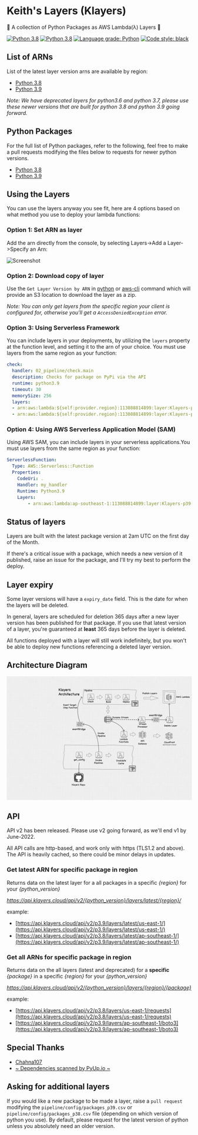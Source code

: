 # Keith's Layers (Klayers)

🐍 A collection of Python Packages as AWS Lambda(λ) Layers 🐍

[![Python 3.8](https://img.shields.io/badge/python-3.8-green.svg)](https://www.python.org/downloads/release/python-380/) [![Python 3.8](https://img.shields.io/badge/python-3.9-green.svg)](https://www.python.org/downloads/release/python-390/) [![Language grade: Python](https://img.shields.io/lgtm/grade/python/g/keithrozario/Klayers.svg?logo=lgtm&logoWidth=18)](https://lgtm.com/projects/g/keithrozario/Klayers/context:python) [![Code style: black](https://img.shields.io/badge/code%20style-black-000000.svg)](https://github.com/psf/black) 

## List of ARNs

List of the latest layer version arns are available by region:

* [Python 3.8](deployments/python3.8)
* [Python 3.9](deployments/python3.9)

*Note: We have deprecated layers for python3.6 and python 3.7, please use these newer versions that are built for python 3.8 and python 3.9 going forward.*

## Python Packages

For the full list of Python packages, refer to the following, feel free to make a pull requests modifying the files below to requests for newer python versions.

* [Python 3.8](pipeline/config/packages_p38.csv)
* [Python 3.9](pipeline/config/packages_p39.csv)

## Using the Layers

You can use the layers anyway you see fit, here are 4 options based on what method you use to deploy your lambda functions:

### Option 1: Set ARN as layer

Add the arn directly from the console, by selecting Layers->Add a Layer->Specify an Arn:

![Screenshot](documentation/add_arn.png)

### Option 2: Download copy of layer

Use the `Get Layer Version by ARN` in [python](https://boto3.amazonaws.com/v1/documentation/api/latest/reference/services/lambda.html#Lambda.Client.get_layer_version_by_arn) or [aws-cli](https://docs.aws.amazon.com/cli/latest/reference/lambda/get-layer-version-by-arn.html) command which will provide an S3 location to download the layer as a zip.

*Note: You can only get layers from the specific region your client is configured for, otherwise you'll get a `AccessDeniedException` error.*

### Option 3: Using Serverless Framework

You can include layers in your deployments, by utilizing the `layers` property at the function level, and setting it to the arn of your choice. You must use layers from the same region as your function:

```yaml
check:
  handler: 02_pipeline/check.main
  description: Checks for package on PyPi via the API
  runtime: python3.9
  timeout: 30
  memorySize: 256
  layers:
  - arn:aws:lambda:${self:provider.region}:113088814899:layer:Klayers-python37-packaging:1
  - arn:aws:lambda:${self:provider.region}:113088814899:layer:Klayers-python38-aws-lambda-powertools:23
```

### Option 4: Using AWS Serverless Application Model (SAM)

Using AWS SAM, you can include layers in your serverless applications.You must use layers from the same region as your function:

```yaml
ServerlessFunction:
  Type: AWS::Serverless::Function
  Properties:
    CodeUri: .
    Handler: my_handler
    Runtime: Python3.9
    Layers:
        - arn:aws:lambda:ap-southeast-1:113088814899:layer:Klayers-p39-packaging:1
```

## Status of layers

Layers are built with the latest package version at 2am UTC on the first day of the Month.

If there's a critical issue with a package, which needs a new version of it published, raise an issue for the package, and I'll try my best to perform the deploy.

## Layer expiry

Some layer versions will have a `expiry_date` field. This is the date for when the layers will be deleted.

In general, layers are scheduled for deletion 365 days after a new layer version has been published for that package. If you use that latest version of a layer, you're guaranteed at **least** 365 days before the layer is deleted.

All functions deployed with a layer will still work indefinitely, but you won't be able to deploy new functions referencing a deleted layer version.

## Architecture Diagram

![Screenshot](documentation/Klayers-Architecture.png)

## API

API v2 has been released. Please use v2 going forward, as we'll end v1 by June-2022.

All API calls are http-based, and work only with https (TLS1.2 and above). The API is heavily cached, so there could be minor delays in updates.

### Get latest ARN for specific package in region

Returns data on the latest layer for a all packages in a specific *{region}* for your *{python_version}*

*https://api.klayers.cloud/api/v2/{python_version}/layers/latest/{region}/*

example:

* [https://api.klayers.cloud/api/v2/p3.9/layers/latest/us-east-1/](https://api.klayers.cloud/api/v2/p3.9/layers/latest/us-east-1/)
* [https://api.klayers.cloud/api/v2/p3.8/layers/latest/ap-southeast-1/](https://api.klayers.cloud/api/v2/p3.9/layers/latest/ap-southeast-1/)

### Get all ARNs for specific package in region

Returns data on the all layers (latest and deprecated) for a **specific** *{package}* in a specific *{region}* for your *{python_version}*

*https://api.klayers.cloud/api/v2/{python_version}/layers/{region}/{package}*

example:

* [https://api.klayers.cloud/api/v2/p3.8/layers/us-east-1/requests](https://api.klayers.cloud/api/v2/p3.8/layers/us-east-1/requests)
* [https://api.klayers.cloud/api/v2/p3.9/layers/ap-southeast-1/boto3](https://api.klayers.cloud/api/v2/p3.9/layers/ap-southeast-1/boto3)

## Special Thanks

* [Chahna107](https://github.com/chahna107) 
* [~ Dependencies scanned by PyUp.io ~](https://pyup.io/)

## Asking for additional layers

If you would like a new package to be made a layer, raise a `pull request` modifying the `pipeline/config/packages_p39.csv` or `pipeline/config/packages_p38.csv` file (depending on which version of python you use). By default, please request for the latest version of python unless you absolutely need an older version.
